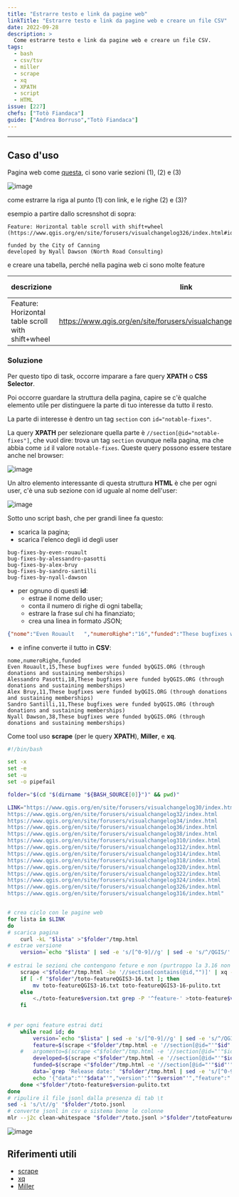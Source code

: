 ```yaml
---
title: "Estrarre testo e link da pagine web"
linkTitle: "Estrarre testo e link da pagine web e creare un file CSV"
date: 2022-09-28
description: >
  Come estrarre testo e link da pagine web e creare un file CSV.
tags:
  - bash
  - csv/tsv
  - miller
  - scrape
  - xq
  - XPATH
  - script
  - HTML
issue: [227]
chefs: ["Totò Fiandaca"]
guide: ["Andrea Borruso","Totò Fiandaca"]
---
```


---

## Caso d'uso

Pagina web come [questa](https://www.qgis.org/en/site/forusers/visualchangelog326/index.html), ci sono varie sezioni (1), (2) e (3)

![image](https://user-images.githubusercontent.com/7631137/192874979-484d2daf-3978-42ad-bd5e-496cdc689f92.png)

come estrarre la riga al punto (1) con link, e le righe (2) e (3)?

esempio a partire dallo scresnshot di sopra:

```
Feature: Horizontal table scroll with shift+wheel
(https://www.qgis.org/en/site/forusers/visualchangelog326/index.html#id12)

funded by the City of Canning
developed by Nyall Dawson (North Road Consulting)
```

e creare una tabella, perché nella pagina web ci sono molte feature

descrizione | link | funded by | developer by
-------------|-----|-------------|-------------
Feature: Horizontal table scroll with shift+wheel | https://www.qgis.org/en/site/forusers/visualchangelog326/index.html#id12 | the City of Canning | Nyall Dawson (North Road Consulting)

### Soluzione

Per questo tipo di task, occorre imparare a fare query **XPATH** o **CSS Selector**.

Poi occorre guardare la struttura della pagina, capire se c'è qualche elemento utile per distinguere la parte di tuo interesse da tutto il resto.

La parte di interesse è dentro un tag `section` con `id="notable-fixes"`.

La query **XPATH** per selezionare quella parte è `//section[@id="notable-fixes"]`, che vuol dire: trova un tag `section` ovunque nella pagina, ma che abbia come `id` il valore `notable-fixes`.
Queste query possono essere testare anche nel browser:

![image](https://user-images.githubusercontent.com/30607/194418291-328022d9-6f52-41f7-bfb8-46095c159771.png)

Un altro elemento interessante di questa struttura **HTML** è che per ogni user, c'è una sub sezione con id uguale al nome dell'user:

![image](https://user-images.githubusercontent.com/30607/194418892-c742d92c-fa45-45ee-9591-54aa851a7c63.png)

Sotto uno script bash, che per grandi linee fa questo:

- scarica la pagina;
- scarica l'elenco degli id degli user

```
bug-fixes-by-even-rouault
bug-fixes-by-alessandro-pasotti
bug-fixes-by-alex-bruy
bug-fixes-by-sandro-santilli
bug-fixes-by-nyall-dawson
```
- per ognuno di questi **id**:
  - estrae il nome dello user;
  - conta il numero di righe di ogni tabella;
  - estrare la frase sul chi ha finanziato;
  - crea una linea in formato JSON;

```JSON
{"nome":"Even Rouault   ","numeroRighe":"16","funded":"These bugfixes were funded byQGIS.ORG (through donations and sustaining memberships)"}
```

- e infine converte il tutto in **CSV**:

```
nome,numeroRighe,funded
Even Rouault,15,These bugfixes were funded byQGIS.ORG (through donations and sustaining memberships)
Alessandro Pasotti,18,These bugfixes were funded byQGIS.ORG (through donations and sustaining memberships)
Alex Bruy,11,These bugfixes were funded byQGIS.ORG (through donations and sustaining memberships)
Sandro Santilli,11,These bugfixes were funded byQGIS.ORG (through donations and sustaining memberships)
Nyall Dawson,38,These bugfixes were funded byQGIS.ORG (through donations and sustaining memberships)
```

Come tool uso **scrape** (per le query **XPATH**), **Miller**, e **xq**.


```bash
#!/bin/bash

set -x
set -e
set -u
set -o pipefail

folder="$(cd "$(dirname "${BASH_SOURCE[0]}")" && pwd)"

LINK="https://www.qgis.org/en/site/forusers/visualchangelog30/index.html
https://www.qgis.org/en/site/forusers/visualchangelog32/index.html
https://www.qgis.org/en/site/forusers/visualchangelog34/index.html
https://www.qgis.org/en/site/forusers/visualchangelog36/index.html
https://www.qgis.org/en/site/forusers/visualchangelog38/index.html
https://www.qgis.org/en/site/forusers/visualchangelog310/index.html
https://www.qgis.org/en/site/forusers/visualchangelog312/index.html
https://www.qgis.org/en/site/forusers/visualchangelog314/index.html
https://www.qgis.org/en/site/forusers/visualchangelog318/index.html
https://www.qgis.org/en/site/forusers/visualchangelog320/index.html
https://www.qgis.org/en/site/forusers/visualchangelog322/index.html
https://www.qgis.org/en/site/forusers/visualchangelog324/index.html
https://www.qgis.org/en/site/forusers/visualchangelog326/index.html
https://www.qgis.org/en/site/forusers/visualchangelog316/index.html"


# crea ciclo con le pagine web
for lista in $LINK
do
# scarica pagina
	curl -kL "$lista" >"$folder"/tmp.html
# estrae versione
    version=`echo "$lista" | sed -e 's/[^0-9]//g' | sed -e 's/^/QGIS/' | sed -e 's/QGIS3/QGIS3-/'`
	
# estrai le sezioni che contengono feture e non (purtroppo la 3.16 non inizia la sezione con feature)
	scrape <"$folder"/tmp.html -be '//section[contains(@id,"")]' | xq -r '.html.body.section[]."@id"' >"$folder"/toto-feature$version.txt
	if [ -f "$folder"/toto-featureQGIS3-16.txt ]; then
		mv toto-featureQGIS3-16.txt toto-featureQGIS3-16-pulito.txt
	else 
		<./toto-feature$version.txt grep -P '^feature-' >toto-feature$version-pulito.txt
	fi
	
	
# per ogni feature estrai dati
	while read id; do
		version=`echo "$lista" | sed -e 's/[^0-9]//g' | sed -e 's/^/QGIS /' | sed -e 's/QGIS 3/QGIS 3./'`
		feature=$(scrape <"$folder"/tmp.html -e '//section[@id="'"$id"'"]/h3/a[1]/text()' | sed -r 's/^.+by *//')
	#	argomento=$(scrape <"$folder"/tmp.html -e '//section[@id="'"$id"'"]/h2/a[1]/text()')
	 	developed=$(scrape <"$folder"/tmp.html -e '//section[@id="'"$id"'"]//p[contains(.,"developed b")]' | sed -r 's/.+(">)(.+)(<\/a><\/p>)/\2/g')
	 	funded=$(scrape <"$folder"/tmp.html -e '//section[@id="'"$id"'"]//p[contains(.,"funded b")]' | sed -r 's/.+(">)(.+)(<\/a><\/p>)/\2/g')
		data=`grep 'Release date:' "$folder"/tmp.html | sed -e 's/[^0-9-]//g'`
		echo '{"data":"'"$data"'","version":"'"$version"'","feature":"'"$feature"'","developed":"'"$developed"'","funded":"'"$funded"'"}' >>"$folder"/toto.jsonl
	done <"$folder"/toto-feature$version-pulito.txt
done
# ripulire il file jsonl dalla presenza di tab \t
sed -i 's/\t//g' "$folder"/toto.jsonl
# converte jsonl in csv e sistema bene le colonne
mlr --j2c clean-whitespace "$folder"/toto.jsonl >"$folder"/totoFeatureALL.csv
```

![image](https://user-images.githubusercontent.com/7631137/218302825-37f158e6-8d15-40d4-b574-633a54d7b62c.png)

## Riferimenti utili

- [scrape](https://github.com/aborruso/scrape-cli)
- [xq](https://github.com/kislyuk/yq)
- [Miller](http://johnkerl.org/miller/doc/reference-verbs.html#nest)
